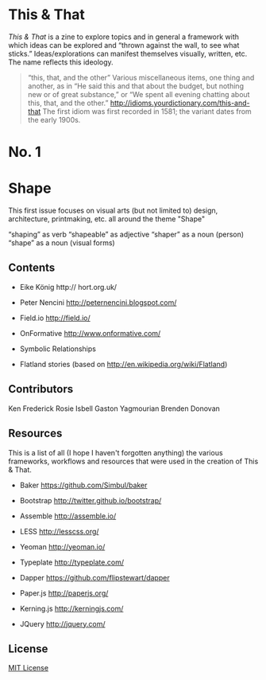 This & That
======

*This & That* is a zine to explore topics and in general a framework with which ideas can be explored and “thrown against the wall, to see what sticks.” Ideas/explorations can manifest themselves visually, written, etc. The name reflects this ideology.

> “this, that, and the other” Various miscellaneous items, one thing and another, as in “He said this and that about the budget, but nothing new or of great substance,” or “We spent all evening chatting about this, that, and the other.”
http://idioms.yourdictionary.com/this-and-that
> The first idiom was first recorded in 1581; the variant dates from the early 1900s.



No. 1
======
Shape
======

This first issue focuses on visual arts (but not limited to) design, architecture, printmaking, etc. all around the theme "Shape"

“shaping” as verb
“shapeable” as adjective
“shaper” as a noun (person)
“shape” as a noun (visual forms)



Contents
------

* Eike König
http:// hort.org.uk/

* Peter Nencini
http://peternencini.blogspot.com/

* Field.io
http://field.io/

* OnFormative
http://www.onformative.com/

* Symbolic Relationships

* Flatland stories
(based on http://en.wikipedia.org/wiki/Flatland)



Contributors
------

Ken Frederick
Rosie Isbell
Gaston Yagmourian
Brenden Donovan




Resources
------

This is a list of all (I hope I haven't forgotten anything) the various frameworks, workflows and resources that were used in the creation of This & That.

* Baker
https://github.com/Simbul/baker

* Bootstrap
http://twitter.github.io/bootstrap/

* Assemble
http://assemble.io/

* LESS
http://lesscss.org/

* Yeoman
http://yeoman.io/

* Typeplate
http://typeplate.com/

* Dapper
https://github.com/flipstewart/dapper

* Paper.js
http://paperjs.org/

* Kerning.js
http://kerningjs.com/

* JQuery
http://jquery.com/



License
------
[MIT License](http://en.wikipedia.org/wiki/MIT_License)


